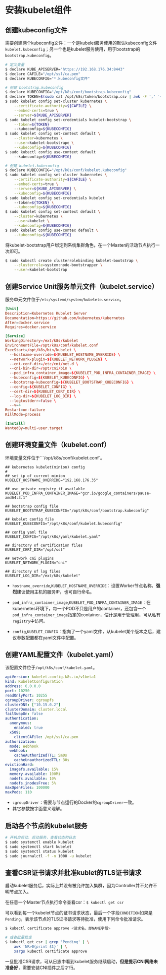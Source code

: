# 安装kubelet组件

## 创建kubeconfig文件

需要创建两个kubeconfig文件：一个是kubelet服务使用的默认kubeconfig文件`kubelet.kubeconfig`；另一个也是kubelet服务使用，用于bootstrap的`bootstrap.kubeconfig`。

```bash
# 定义变量
$ declare KUBE_APISERVER="https://192.168.176.34:8443"
$ declare CAFILE="/opt/ssl/ca.pem"
$ declare KUBECONFIG="*.kubeconfig文件"

# 创建 bootstrap.kubeconfig
$ declare KUBECONFIG="/opt/k8s/conf/bootstrap.kubeconfig"
$ declare TOKEN=$(sudo cat /opt/k8s/token/bootstrap.csv | awk -F ',' '{print $1}')
$ sudo kubelet config set-cluster kubernetes \
    --certificate-authority=${CAFILE} \
    --embed-certs=true \
    --server=${KUBE_APISERVER}
$ sudo kubelet config set-credentials kubelet-bootstrap \
    --token=${TOKEN}
    --kubeconfig=${KUBECONFIG}
$ sudo kubelet config set-context default \
    --cluster=kubernetes \
    --user=kubelet-bootstrape \
    --kubeconfig=${KUBECONFIG}
$ sudo kubectl config use-context default
    --kubeconfig=${KUBECONFIG}

# 创建 kubelet.kubeconfig
$ declare KUBECONFIG="/opt/k8s/conf/kubelet.kubeconfig"
$ sudo kubelet config set-cluster kubernetes \
    --certificate-authority=${CAFILE} \
    --embed-certs=true \
    --server=${KUBE_APISERVER} \
    --kubeconfig=${KUBECONFIG}
$ sudo kubelet config set-credentials kubelet
    --token=${TOKEN} \
    --kubeconfig=${KUBECONFIG}
$ sudo kubelet config set-context default \
    --cluster=kubernetes \
    --user=kubelet \
    --kubeconfig=${KUBECONFIG}
$ sudo kubelet config use-contex default \
    --kubeconfig=${KUBECONFIG}
```

将kubelet-bootstrap用户绑定到系统集群角色，在一个Master的活动节点执行一次即可。

```bash
$ sudo kubectl create clusterrolebinding kubelet-bootstrap \
    --clusterrole=system:node-bootstrapper \
    --user=kubelet-bootstrap
```

## 创建Service Unit服务单元文件（kubelet.service）

服务单元文件位于`/etc/systemd/system/kubelete.service`。

```conf
[Unit]
Description=Kubernetes Kubelet Server
Documentation=https://github.com/kubernetes/kubernetes
After=docker.service
Requires=docker.service

[Service]
WorkingDirectory=/ext/k8s/kubelet
EnvironmentFile=/opt/k8s/conf/kubelet.conf
ExecStart=/opt/k8s/bin/kubelet \
  --hostname-override=${KUBELET_HOSTNAME_OVERRIDE} \
  --network-plugin=${KUBELET_NETWORK_PLUGIN} \
  --cni-conf-dir=/etc/cni/net.d \
  --cni-bin-dir=/opt/cni/bin \
  --pod_infra_container_image=${KUBELET_POD_INFRA_CONTAINER_IMAGE} \
  --kubeconfig=${KUBELET_KUBECONFIG} \
  --bootstrap-kubeconfig=${KUBELET_BOOTSTRAP_KUBECONFIG} \
  --config=${KUBELET_CONFIG} \
  --cert-dir=${KUBELET_CERT_DIR} \
  --log-dir=${KUBELET_LOG_DIR} \
  --logtostderr=false \
  --v=4
Restart=on-failure
KillMode=process

[Install]
WantedBy=multi-user.target
```

## 创建环境变量文件（kubelet.conf）

环境变量文件位于```/opt/k8s/conf/kubelet.conf`。

```env
## kubernetes kubelet(minion) config
#
## set ip of current minion
KUBELET_HOSTNAME_OVERRIDE="192.168.176.35"

## use private registry if available
KUBELET_POD_INFRA_CONTAINER_IMAGE="gcr.io/google_containers/pause-amd64:3.1"

## bootstrap config file
KUBELET_BOOTSTRAP_KUBECONFIG="/opt/k8s/conf/bootstrap.kubeconfig"

## kubelet config file
KUBELET_KUBECONFIG="/opt/k8s/conf/kubelet.kubeconfig"

## config yaml file
KUBELET_CONFIG="/opt/k8s/yaml/kubelet.yaml"

## directory of certification files
KUBELET_CERT_DIR="/opt/ssl"

## network cni plugins
KUBELET_NETWORK_PLUGIN="cni"

## directory of log files
KUBELET_LOG_DIR="/ext/k8s/kubelet"
```

- `hostname_override`,`KUBELET_HOSTNAME_OVERRIDE`：设置Worker节点名称，**强烈**建议使用主机的服务IP，也可自行命名。

- `pod_infra_container_image`,`KUBELET_POD_INFRA_CONTAINER_IMAGE`：在kubernetes环境下，每一个POD不只是用户的container，还包含一个`pod_infra_container_image`指定的container，估计是用于管理用，可从私有`registry`中访问。
- `config`,`KUBELET_CONFIG`：指向了一个yaml文件，从kubelet某个版本之后，建议参数配置都在yaml文件中配置。

## 创建YAML配置文件（kubelet.yaml）

该配置文件位于`/opt/k8s/conf/kubelet.yaml`。

```yaml
apiVersion: kubelet.config.k8s.io/v1beta1
kind: KubeletConfiguration
address: 0.0.0.0
port: 10250
readOnlyPort: 10255
cgroupDriver: cgroupfs
clusterDNS: ["10.15.0.2"]
clusterDomain: cluster.local
failSwapOn: false
authentication:
  anonymous:
    enabled: true
  x509:
    clientCAFile: /opt/ssl/ca.pem
authorization:
  mode: Webhook
  webhook:
    cacheAuthorizedTTL: 5m0s
    cacheUnauthorizedTTL: 30s
evictionHard:
  imagefs.available: 15%
  memory.available: 100Mi
  nodefs.available: 10%
  nodefs.inodesFree: 5%
maxOpenFiles: 100000
maxPods: 110
```

- `cgroupDriver`：需要与节点运行的Docker的`cgroupDriver`一致。
- 其它参数按字面意义理解。

## 启动各个节点的kubelet服务

```bash
# 开机自启动、启动服务，查看状态和日志
$ sudo systemctl enable kubelet
$ sudo systemctl start kubelet
$ sudo systemctl status kubelet
$ sudo journalctl -f -n 1000 -u kubelet
```

## 查看CSR证书请求并批准kublet的TLS证书请求

启动kubelet服务后，实际上并没有被允许加入集群，因为Controller并不允许不明节点加入。

在任意一个Master节点执行命令查看csr：`$ kubectl get csr`

可以看到每一个kubelet节点的证书请求状态，最后一个字段`CONDITION`如果是`Pending`，表示该节点的TLS证书请求等待批准，使用下列命令批准请求。

```bash
$ kubectl certificate approve <请求名，即NAME字段>

# 或者批量批准
$ kubectl get csr | grep 'Pending' | \
    awk 'NR>0{print $1}' | \
    xargs kubectl certificate approve
```

一旦批准CSR请求，可从日志中看到kubelet服务继续启动，**但是提示CNI网络未准备好**，需要安装CNI插件之后才行。
